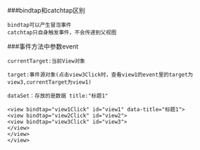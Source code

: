 ###bindtap和catchtap区别
```
bindtap可以产生冒泡事件
catchtap只自身触发事件，不会传递到父视图
```

###事件方法中参数event
```
currentTarget:当前View对象

target:事件源对象(点击view3Click时，查看view1的event里的target为view3,currentTarget为view1)

dataSet：存放的是数据 title:"标题1"

<view bindtap="view1Click" id="view1" data-title="标题1">
<view bindtap="view2Click" id="view2">
<view bindtap="view3Click" id="view3">
</view>
</view>
</view>
```
  
